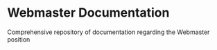 # Webmaster Documentation
Comprehensive repository of documentation regarding the Webmaster position
